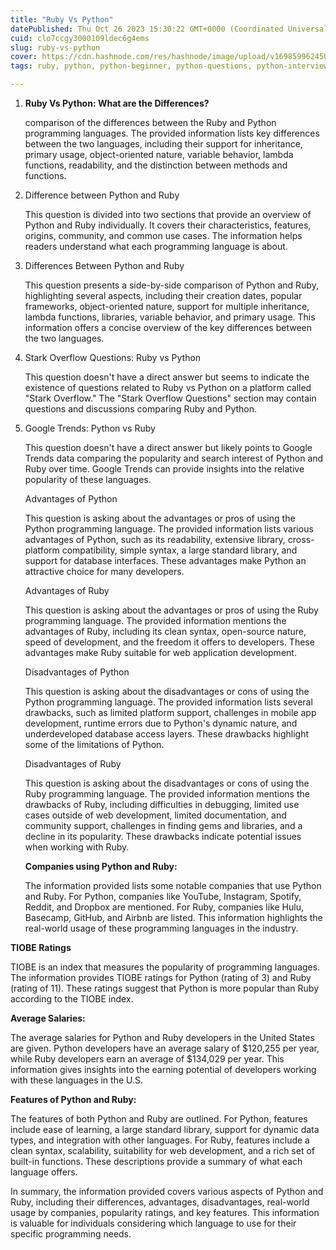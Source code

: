 ```yaml
---
title: "Ruby Vs Python"
datePublished: Thu Oct 26 2023 15:30:22 GMT+0000 (Coordinated Universal Time)
cuid: clo7ccgy3000109ldec6g4ems
slug: ruby-vs-python
cover: https://cdn.hashnode.com/res/hashnode/image/upload/v1698599624503/1fc5119a-d218-407c-aaa3-5d040755ecbf.png
tags: ruby, python, python-beginner, python-questions, python-interview

---
```


1. **Ruby Vs Python: What are the Differences?**
    
    comparison of the differences between the Ruby and Python programming languages. The provided information lists key differences between the two languages, including their support for inheritance, primary usage, object-oriented nature, variable behavior, lambda functions, readability, and the distinction between methods and functions.
    
2. Difference between Python and Ruby
    
    This question is divided into two sections that provide an overview of Python and Ruby individually. It covers their characteristics, features, origins, community, and common use cases. The information helps readers understand what each programming language is about.
    
3. Differences Between Python and Ruby
    
    This question presents a side-by-side comparison of Python and Ruby, highlighting several aspects, including their creation dates, popular frameworks, object-oriented nature, support for multiple inheritance, lambda functions, libraries, variable behavior, and primary usage. This information offers a concise overview of the key differences between the two languages.
    
4. Stark Overflow Questions: Ruby vs Python
    
    This question doesn't have a direct answer but seems to indicate the existence of questions related to Ruby vs Python on a platform called "Stark Overflow." The "Stark Overflow Questions" section may contain questions and discussions comparing Ruby and Python.
    
5. Google Trends: Python vs Ruby
    
    This question doesn't have a direct answer but likely points to Google Trends data comparing the popularity and search interest of Python and Ruby over time. Google Trends can provide insights into the relative popularity of these languages.
    
    Advantages of Python
    
    This question is asking about the advantages or pros of using the Python programming language. The provided information lists various advantages of Python, such as its readability, extensive library, cross-platform compatibility, simple syntax, a large standard library, and support for database interfaces. These advantages make Python an attractive choice for many developers.
    
    Advantages of Ruby
    
    This question is asking about the advantages or pros of using the Ruby programming language. The provided information mentions the advantages of Ruby, including its clean syntax, open-source nature, speed of development, and the freedom it offers to developers. These advantages make Ruby suitable for web application development.
    
    Disadvantages of Python
    
    This question is asking about the disadvantages or cons of using the Python programming language. The provided information lists several drawbacks, such as limited platform support, challenges in mobile app development, runtime errors due to Python's dynamic nature, and underdeveloped database access layers. These drawbacks highlight some of the limitations of Python.
    
    Disadvantages of Ruby
    
    This question is asking about the disadvantages or cons of using the Ruby programming language. The provided information mentions the drawbacks of Ruby, including difficulties in debugging, limited use cases outside of web development, limited documentation, and community support, challenges in finding gems and libraries, and a decline in its popularity. These drawbacks indicate potential issues when working with Ruby.
    
    **Companies using Python and Ruby:**
    
    The information provided lists some notable companies that use Python and Ruby. For Python, companies like YouTube, Instagram, Spotify, Reddit, and Dropbox are mentioned. For Ruby, companies like Hulu, Basecamp, GitHub, and Airbnb are listed. This information highlights the real-world usage of these programming languages in the industry.
    

**TIOBE Ratings**

TIOBE is an index that measures the popularity of programming languages. The information provides TIOBE ratings for Python (rating of 3) and Ruby (rating of 11). These ratings suggest that Python is more popular than Ruby according to the TIOBE index.

**Average Salaries:**

The average salaries for Python and Ruby developers in the United States are given. Python developers have an average salary of $120,255 per year, while Ruby developers earn an average of $134,029 per year. This information gives insights into the earning potential of developers working with these languages in the U.S.

**Features of Python and Ruby:**

The features of both Python and Ruby are outlined. For Python, features include ease of learning, a large standard library, support for dynamic data types, and integration with other languages. For Ruby, features include a clean syntax, scalability, suitability for web development, and a rich set of built-in functions. These descriptions provide a summary of what each language offers.

In summary, the information provided covers various aspects of Python and Ruby, including their differences, advantages, disadvantages, real-world usage by companies, popularity ratings, and key features. This information is valuable for individuals considering which language to use for their specific programming needs.